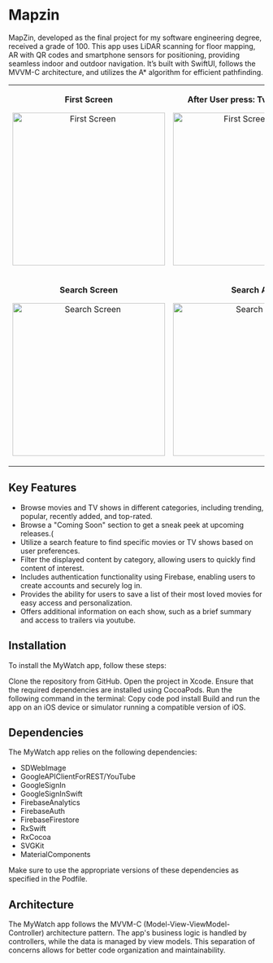 # Mapzin

  MapZin, developed as the final project for my software engineering degree, received a grade of 100. This app uses LiDAR scanning for floor mapping, AR with QR codes and smartphone sensors for positioning, providing seamless indoor and outdoor navigation. It’s built with SwiftUI, follows the MVVM-C architecture, and utilizes the A* algorithm for efficient pathfinding.
  
  <table>
  <tr>
    <td align="center">
      <p><strong>First Screen</strong></p>
      <p><img src="/FirstScreen.png" alt="First Screen" width="300"></p>
    </td>
    <td align="center">
      <p><strong>After User press: Tv Shows btn</strong></p>
      <p><img src="/FirstScreenTV.png" alt="First Screen TV" width="300"></p>
    </td>
    <td align="center">
      <p><strong>After User scroll down</strong></p>
      <p><img src="/ScrollDown.png" alt="Scroll Down" width="300"></p>
    </td>
    <td align="center">
      <p><strong>After User press: Category btn</strong></p>
      <p><img src="/Category.png" alt="Category" width="300"></p>
    </td>
  </tr>
  <tr>
    <td align="center">
      <p><strong>Search Screen</strong></p>
      <p><img src="/Search.png" alt="Search Screen" width="300"></p>
    </td>
    <td align="center">
      <p><strong>Search A</strong></p>
      <p><img src="/SearchA.png" alt="Search A" width="300"></p>
    </td>
    <td align="center">
      <p><strong>Search Spider Man</strong></p>
      <p><img src="/SearchSpiderMan.png" alt="Search Spider Man" width="300"></p>
    </td>
  </tr>
</table>


## Key Features

* Browse movies and TV shows in different categories, including trending, popular, recently added, and top-rated.
* Browse a "Coming Soon" section to get a sneak peek at upcoming releases.(
* Utilize a search feature to find specific movies or TV shows based on user preferences.
* Filter the displayed content by category, allowing users to quickly find content of interest.
* Includes authentication functionality using Firebase, enabling users to create accounts and securely log in.
* Provides the ability for users to save a list of their most loved movies for easy access and personalization.
* Offers additional information on each show, such as a brief summary and access to trailers via youtube.
  
## Installation
To install the MyWatch app, follow these steps:

Clone the repository from GitHub.
Open the project in Xcode.
Ensure that the required dependencies are installed using CocoaPods. Run the following command in the terminal:
Copy code
pod install
Build and run the app on an iOS device or simulator running a compatible version of iOS.

## Dependencies
The MyWatch app relies on the following dependencies:

* SDWebImage
* GoogleAPIClientForREST/YouTube
* GoogleSignIn
* GoogleSignInSwift
* FirebaseAnalytics
* FirebaseAuth
* FirebaseFirestore
* RxSwift
* RxCocoa
* SVGKit
* MaterialComponents

Make sure to use the appropriate versions of these dependencies as specified in the Podfile.

## Architecture

The MyWatch app follows the MVVM-C (Model-View-ViewModel-Controller) architecture pattern. The app's business logic is handled by controllers, while the data is managed by view models. This separation of concerns allows for better code organization and maintainability.
